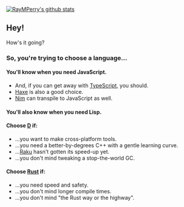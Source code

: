 [![RayMPerry's github stats](https://github-readme-stats.vercel.app/api?username=RayMPerry)](https://github.com/anuraghazra/github-readme-stats)


## Hey!

How's it going?

### So, you're trying to choose a language...

#### You'll know when you need JavaScript.
* And, if you can get away with [TypeScript](https://www.typescript-lang.org/index.html), you should.
* [Haxe](https://haxe.org) is also a good choice.
* [Nim](https://nim-lang.org) can transpile to JavaScript as well.

#### You'll also know when you need Lisp.

#### Choose [D](https://dlang.org) if:
* ...you want to make cross-platform tools.
* ...you need a better-by-degrees C++ with a gentle learning curve.
* ...[Raku](https://raku.org) hasn't gotten its speed-up yet.
* ...you don't mind tweaking a stop-the-world GC.

#### Choose [Rust](http://rust-lang.org) if:
* ...you need speed and safety.
* ...you don't mind longer compile times.
* ...you don't mind "the Rust way or the highway".

